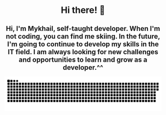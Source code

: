 <h1 align="center">Hi there! 👋</h1>

<h2 align="center">Hi, I'm Mykhail, self-taught developer. When I'm not coding, you can find me skiing. In the future, I'm going to continue to develop my skills in the IT field. I am always looking for new challenges and opportunities to learn and grow as a developer.^^</h2>

<picture>
  <source media="(prefers-color-scheme: dark)" srcset="github-snake-dark.svg" />
  <img alt="github-snake" src="github-user-falcolnic.svg" />
</picture>




